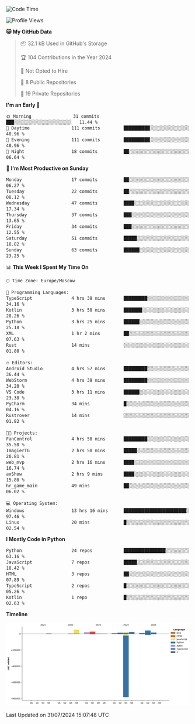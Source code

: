 <!--START_SECTION:waka-->
![Code Time](http://img.shields.io/badge/Code%20Time-432%20hrs%2016%20mins-blue)

![Profile Views](http://img.shields.io/badge/Profile%20Views-2-blue)

**🐱 My GitHub Data** 

> 📦 32.1 kB Used in GitHub's Storage 
 > 
> 🏆 104 Contributions in the Year 2024
 > 
> 🚫 Not Opted to Hire
 > 
> 📜 8 Public Repositories 
 > 
> 🔑 19 Private Repositories 
 > 
**I'm an Early 🐤** 

```text
🌞 Morning                31 commits          ███░░░░░░░░░░░░░░░░░░░░░░   11.44 % 
🌆 Daytime                111 commits         ██████████░░░░░░░░░░░░░░░   40.96 % 
🌃 Evening                111 commits         ██████████░░░░░░░░░░░░░░░   40.96 % 
🌙 Night                  18 commits          ██░░░░░░░░░░░░░░░░░░░░░░░   06.64 % 
```
📅 **I'm Most Productive on Sunday** 

```text
Monday                   17 commits          ██░░░░░░░░░░░░░░░░░░░░░░░   06.27 % 
Tuesday                  22 commits          ██░░░░░░░░░░░░░░░░░░░░░░░   08.12 % 
Wednesday                47 commits          ████░░░░░░░░░░░░░░░░░░░░░   17.34 % 
Thursday                 37 commits          ███░░░░░░░░░░░░░░░░░░░░░░   13.65 % 
Friday                   34 commits          ███░░░░░░░░░░░░░░░░░░░░░░   12.55 % 
Saturday                 51 commits          █████░░░░░░░░░░░░░░░░░░░░   18.82 % 
Sunday                   63 commits          ██████░░░░░░░░░░░░░░░░░░░   23.25 % 
```


📊 **This Week I Spent My Time On** 

```text
🕑︎ Time Zone: Europe/Moscow

💬 Programming Languages: 
TypeScript               4 hrs 39 mins       █████████░░░░░░░░░░░░░░░░   34.16 % 
Kotlin                   3 hrs 50 mins       ███████░░░░░░░░░░░░░░░░░░   28.26 % 
Python                   3 hrs 25 mins       ██████░░░░░░░░░░░░░░░░░░░   25.18 % 
XML                      1 hr 2 mins         ██░░░░░░░░░░░░░░░░░░░░░░░   07.63 % 
Rust                     14 mins             ░░░░░░░░░░░░░░░░░░░░░░░░░   01.80 % 

🔥 Editors: 
Android Studio           4 hrs 57 mins       █████████░░░░░░░░░░░░░░░░   36.44 % 
WebStorm                 4 hrs 39 mins       █████████░░░░░░░░░░░░░░░░   34.20 % 
VS Code                  3 hrs 11 mins       ██████░░░░░░░░░░░░░░░░░░░   23.38 % 
PyCharm                  34 mins             █░░░░░░░░░░░░░░░░░░░░░░░░   04.16 % 
Rustrover                14 mins             ░░░░░░░░░░░░░░░░░░░░░░░░░   01.82 % 

🐱‍💻 Projects: 
FanControl               4 hrs 50 mins       █████████░░░░░░░░░░░░░░░░   35.50 % 
ImagierTG                2 hrs 50 mins       █████░░░░░░░░░░░░░░░░░░░░   20.81 % 
web_mvp                  2 hrs 16 mins       ████░░░░░░░░░░░░░░░░░░░░░   16.74 % 
axShow                   2 hrs 9 mins        ████░░░░░░░░░░░░░░░░░░░░░   15.80 % 
hr_game_main             49 mins             ██░░░░░░░░░░░░░░░░░░░░░░░   06.02 % 

💻 Operating System: 
Windows                  13 hrs 16 mins      ████████████████████████░   97.46 % 
Linux                    20 mins             █░░░░░░░░░░░░░░░░░░░░░░░░   02.54 % 
```

**I Mostly Code in Python** 

```text
Python                   24 repos            ████████████████░░░░░░░░░   63.16 % 
JavaScript               7 repos             █████░░░░░░░░░░░░░░░░░░░░   18.42 % 
HTML                     3 repos             ██░░░░░░░░░░░░░░░░░░░░░░░   07.89 % 
TypeScript               2 repos             █░░░░░░░░░░░░░░░░░░░░░░░░   05.26 % 
Kotlin                   1 repo              █░░░░░░░░░░░░░░░░░░░░░░░░   02.63 % 
```



**Timeline**

![Lines of Code chart](https://raw.githubusercontent.com/adlemx/adlemx/main/assets/bar_graph.png)


 Last Updated on 31/07/2024 15:07:48 UTC
<!--END_SECTION:waka-->
